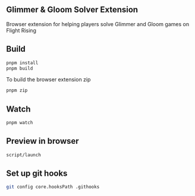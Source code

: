 ## Glimmer & Gloom Solver Extension

Browser extension for helping players solve Glimmer and Gloom games on Flight Rising

## Build

```sh
pnpm install
pnpm build
```

To build the browser extension zip

```sh
pnpm zip
```

## Watch

```sh
pnpm watch
```

## Preview in browser

```sh
script/launch
```

## Set up git hooks

```sh
git config core.hooksPath .githooks
```
